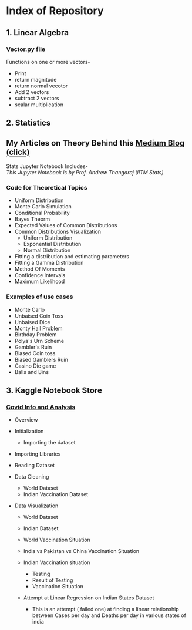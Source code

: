 # Index of Repository

## 1. Linear Algebra

### Vector.py file

Functions on one or more vectors-

- Print
- return magnitude
- return normal vecotor
- Add 2 vectors
- subtract 2 vectors
- scalar multiplication

## 2. Statistics

## My Articles on Theory Behind this [Medium Blog (click)](https://medium.com/@tanav2202/list/statistics-0b6dca343c41)

Stats Jupyter Notebook Includes- <br>
_This Jupyter Notebook is by Prof. Andrew Thangaraj (IITM Stats)_

### Code for Theoretical Topics

- Uniform Distribution
- Monte Carlo Simulation
- Conditional Probability
- Bayes Theorm
- Expected Values of Common Distributions
- Common Distributions Visualization
  - Uniform Distribution
  - Exponential Distribution
  - Normal Distribution
- Fitting a distribution and estimating parameters
- Fitting a Gamma Distribution
- Method Of Moments
- Confidence Intervals
- Maximum Likelihood

### Examples of use cases

- Monte Carlo
- Unbaised Coin Toss
- Unbaised Dice
- Monty Hall Problem
- Birthday Problem
- Polya's Urn Scheme
- Gambler's Ruin
- Biased Coin toss
- Biased Gamblers Ruin
- Casino Die game
- Balls and Bins

## 3. Kaggle Notebook Store

### [Covid Info and Analysis](https://www.kaggle.com/tanavbajaj/covid-info-and-analysis)

- Overview
- Initialization
  - Importing the dataset
- Importing Libraries
- Reading Dataset
- Data Cleaning
  - World Dataset
  - Indian Vaccination Dataset
- Data Visualization

  - World Dataset
  - Indian Dataset
  - World Vaccination Situation
  - India vs Pakistan vs China Vaccination Situation
  - Indian Vaccination situation

    - Testing
    - Result of Testing
    - Vaccination Situation

  - Attempt at Linear Regression on Indian States Dataset
    - This is an attempt ( failed one) at finding a linear relationship between Cases per day and Deaths per day in various states of india

